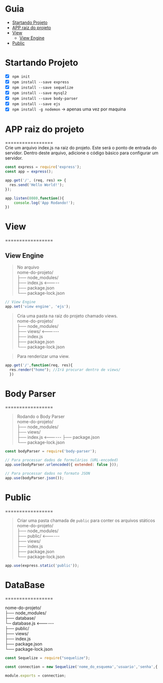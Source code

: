 Guia
=================
<!--ts-->
  * [Startando Projeto](#Startando-Projeto)
  * [APP raiz do projeto](#APP-raiz-do-projeto)
  * [View](#View)
    * [View Engine](#View-Engine)
  * [Public](#Public)

<!--te-->

Startando Projeto
=================
- [x] `npm init`
- [x] `npm install --save express`
- [x] `npm install --save sequelize`
- [x] `npm install --save mysql2`
- [x] `npm install --save body-parser`
- [x] `npm install --save ejs`
- [x] `npm install -g nodemon` -> apenas uma vez por maquina

# APP raiz do projeto
=================  
Crie um arquivo index.js na raiz do projeto. Este será o ponto de entrada do servidor. Dentro deste arquivo, adicione o código básico para configurar um servidor.  
```js
const express = require('express');
const app = express();

app.get('/', (req, res) => {
  res.send('Hello World!');
});

app.listen(8080,function(){
    console.log('App Rodando!');
})
```

# View
=================  

## View Engine

> No arquivo   
nome-do-projeto/  
├── node_modules/  
├── index.js <-----  
├── package.json  
└── package-lock.json  

```js
// View Engine
app.set('view engine', 'ejs');
```

> Cria uma pasta na raiz do projeto chamado views.  
nome-do-projeto/  
├── node_modules/  
├── views/ <------    
├── index.js   
├── package.json  
└── package-lock.json  

> Para renderizar uma view.  
```js
app.get('/',function(req, res){
  res.render("home"); //Irá procurar dentro de views/
  })
```

# Body Parser
=================  
> Rodando o Body Parser  
nome-do-projeto/  
├── node_modules/  
├── views/  
├── index.js <------ 
├── package.json  
└── package-lock.json  

```js
const bodyParser = require('body-parser');

// Para processar dados de formulários (URL-encoded)
app.use(bodyParser.urlencoded({ extended: false }));

// Para processar dados no formato JSON
app.use(bodyParser.json());
```

# Public
=================  
> Criar uma pasta chamada de `public` para conter os arquivos státicos  
nome-do-projeto/  
├── node_modules/  
├── public/ <------  
├── views/  
├── index.js   
├── package.json  
└── package-lock.json  

```js
app.use(express.static('public'));
```

# DataBase
=================  

nome-do-projeto/  
├── node_modules/  
├── database/  
    └─ database.js <------    
├── public/  
├── views/  
├── index.js   
├── package.json  
└── package-lock.json  

```js
const Sequelize = require("sequelize");

const connection = new Sequelize('nome_do_esquema','usuario','senha',{ host: 'localhost', dialect: 'mysql'});

module.exports = connection;
```